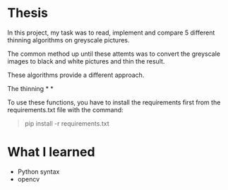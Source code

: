 # Thesis

In this project, my task was to read, implement and compare 5 different thinning algorithms on greyscale pictures.

The common method up until these attemts was to convert the greyscale images to black and white pictures and thin the result.

These algorithms provide a different approach.

The thinning 
* 
* 

To use these functions, you have to install the requirements first from the requirements.txt file with the command: 
> pip install -r requirements.txt

# What I learned

* Python syntax
* opencv
<!--stackedit_data:
eyJoaXN0b3J5IjpbLTE5MzE1MTA1ODNdfQ==
-->